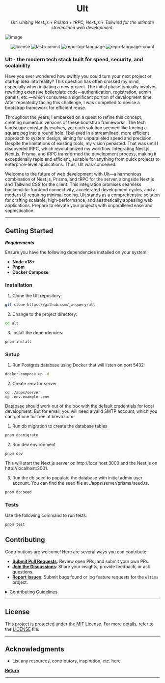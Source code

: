 <p align="center">
    <h1 align="center">Ult</h1>
</p>
<p align="center">
    <em>Ult: Uniting Nest.js + Prisma + tRPC, Next.js + Tailwind for the ultimate streamlined web development.</em>
</p>

![image](https://github.com/jaequery/ult/assets/794507/280b360d-0b75-4a0a-9325-c7c87358a6cb)


<p align="center">
	<img src="https://img.shields.io/github/license/jaequery/ultima?style=flat&color=0080ff" alt="license">
	<img src="https://img.shields.io/github/last-commit/jaequery/ultima?style=flat&logo=git&logoColor=white&color=0080ff" alt="last-commit">
	<img src="https://img.shields.io/github/languages/top/jaequery/ultima?style=flat&color=0080ff" alt="repo-top-language">
	<img src="https://img.shields.io/github/languages/count/jaequery/ultima?style=flat&color=0080ff" alt="repo-language-count">
</p>

<h3>Ult - the modern tech stack built for speed, security, and scalability</h3>
<p>Have you ever wondered how swiftly you could turn your next project or startup idea into reality? This question has often crossed my mind, especially when initiating a new project. The initial phase typically involves rewriting extensive boilerplate code—authentication, registration, admin panels, etc.—which consumes a significant portion of development time. After repeatedly facing this challenge, I was compelled to devise a bootstrap framework for efficient reuse.</p>

<p>Throughout the years, I embarked on a quest to refine this concept, creating numerous versions of these bootstrap frameworks. The tech landscape constantly evolves, yet each solution seemed like forcing a square peg into a round hole. I believed in a streamlined, more efficient approach to system design, aiming for unparalleled speed and precision. Despite the limitations of existing tools, my vision persisted. That was until I discovered tRPC, which revolutionized my workflow. Integrating Nest.js, Next.js, Prisma, and tRPC transformed the development process, making it exceptionally rapid and efficient, suitable for anything from quick projects to enterprise-level applications. Thus, Ult was conceived.</p>

<p>Welcome to the future of web development with Ult—a harmonious combination of Nest.js, Prisma, and tRPC for the server, alongside Next.js and Tailwind CSS for the client. This integration promises seamless backend-to-frontend connectivity, accelerated development cycles, and a modern UI requiring minimal coding. Ult stands as a comprehensive solution for crafting scalable, high-performance, and aesthetically appealing web applications. Prepare to elevate your projects with unparalleled ease and sophistication.</p>

<hr>

##  Getting Started

***Requirements***

Ensure you have the following dependencies installed on your system:

* **Node v18+**
* **Pnpm**
* **Docker Compose**

###  Installation

1. Clone the Ult repository:

```sh
git clone https://github.com/jaequery/ult
```

2. Change to the project directory:

```sh
cd ult
```

3. Install the dependencies:

```sh
pnpm install
```

###  Setup

1. Run Postgres database using Docker that will listen on port 5432:

```sh
docker-compose up -d
```

2. Create .env for server

```
cd ./apps/server
cp .env.example .env
```

Database should work out of the box with the default credentials for local development. But for email, you will need a valid SMTP account, which you can get one for free at brevo.com.

1. Run db migration to create the database tables

```sh
pnpm db:migrate
```

2. Run dev environment

```sh
pnpm dev
```

This will start the Next.js server on http://localhost:3000 and the Nest.js on http://localhost:3001.

3. Run the db seed to populate the database with initial admin user account. You can find the seed file at ./apps/server/prisma/seed.ts.

```sh
pnpm db:seed
```

###  Tests

Use the following command to run tests:

```sh
pnpm test
```

##  Contributing

Contributions are welcome! Here are several ways you can contribute:

- **[Submit Pull Requests](https://github.com/jaequery/ult/blob/main/CONTRIBUTING.md)**: Review open PRs, and submit your own PRs.
- **[Join the Discussions](https://github.com/jaequery/ult/discussions)**: Share your insights, provide feedback, or ask questions.
- **[Report Issues](https://github.com/jaequery/ult/issues)**: Submit bugs found or log feature requests for the `ultima` project.

<details closed>
    <summary>Contributing Guidelines</summary>

1. **Fork the Repository**: Start by forking the project repository to your github account.
2. **Clone Locally**: Clone the forked repository to your local machine using a git client.
   ```sh
   git clone https://github.com/jaequery/ult
   ```
3. **Create a New Branch**: Always work on a new branch, giving it a descriptive name.
   ```sh
   git checkout -b new-feature-x
   ```
4. **Make Your Changes**: Develop and test your changes locally.
5. **Commit Your Changes**: Commit with a clear message describing your updates.
   ```sh
   git commit -m 'Implemented new feature x.'
   ```
6. **Push to GitHub**: Push the changes to your forked repository.
   ```sh
   git push origin new-feature-x
   ```
7. **Submit a Pull Request**: Create a PR against the original project repository. Clearly describe the changes and their motivations.

Once your PR is reviewed and approved, it will be merged into the main branch.

</details>

---

##  License

This project is protected under the [MIT](https://choosealicense.com/licenses) License. For more details, refer to the [LICENSE](https://choosealicense.com/licenses/) file.

---

##  Acknowledgments

- List any resources, contributors, inspiration, etc. here.

[**Return**](#-quick-links)

---
